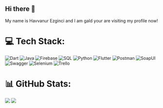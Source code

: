 ## Hi there 👋

My name is Havvanur Ezginci and I am gald your are visiting my profile now!
<!--
**havva-nur-ezginci/havva-nur-ezginci** is a ✨ _special_ ✨ repository because its `README.md` (this file) appears on your GitHub profile.

Here are some ideas to get you started:


🌱 I’m currently learning ...<br>🔭 I’m currently working on ...<br>👯 I’m looking to collaborate on ...<br>🤝 I’m looking for help with ...<br>🌱 I’m currently exploring ...<br>🤔 I’m looking for help with ...<br>💬 Ask me about ...<br>😄 Pronouns: ...<br>⚡ Fun fact: ...<br>


## 🌐 Social:
[![LinkedIn](https://img.shields.io/badge/LinkedIn-%230077B5.svg?logo=linkedin&logoColor=white)](https://linkedin.com/in/havva-nur-ezginci) 
-->

# 💻 Tech Stack:
![Dart](https://img.shields.io/badge/dart-%230175C2.svg?style=for-the-badge&logo=dart&logoColor=white) ![Java](https://img.shields.io/badge/java-%23ED8B00.svg?style=for-the-badge&logo=java&logoColor=white) ![Firebase](https://img.shields.io/badge/firebase-%23039BE5.svg?style=for-the-badge&logo=firebase) ![SQL](https://img.shields.io/badge/sql-%23ED8B00.svg?style=for-the-badge&logo=sql&logoColor=white) ![Python](https://img.shields.io/badge/python-%23039BE5.svg?style=for-the-badge&logo=python) ![Flutter](https://img.shields.io/badge/Flutter-%2302569B.svg?style=for-the-badge&logo=Flutter&logoColor=white) ![Postman](https://img.shields.io/badge/Postman-FF6C37?style=for-the-badge&logo=postman&logoColor=white) ![SoapUI](https://img.shields.io/badge/SoapUI-FCC624?style=for-the-badge&logo=soapui&logoColor=black) ![Swagger](https://img.shields.io/badge/-Swagger-%23Clojure?style=for-the-badge&logo=swagger&logoColor=white) ![Selenium](https://img.shields.io/badge/-Selenium-%23Clojure?style=for-the-badge&logo=selenium&logoColor=white) ![Trello](https://img.shields.io/badge/Trello-%23026AA7.svg?style=for-the-badge&logo=Trello&logoColor=white)

# 📊 GitHub Stats:
![](https://github-readme-stats.vercel.app/api/top-langs/?username=havva-nur-ezginci&theme=blueberry&hide_border=false&include_all_commits=true&count_private=false&layout=compact) ![](https://github-readme-streak-stats.herokuapp.com/?user=havva-nur-ezginci&theme=blueberry&hide_border=false)
<!--
![](https://github-readme-stats.vercel.app/api?username=havva-nur-ezginci&theme=blueberry&hide_border=false&include_all_commits=true&count_private=false)<br/>
-->

